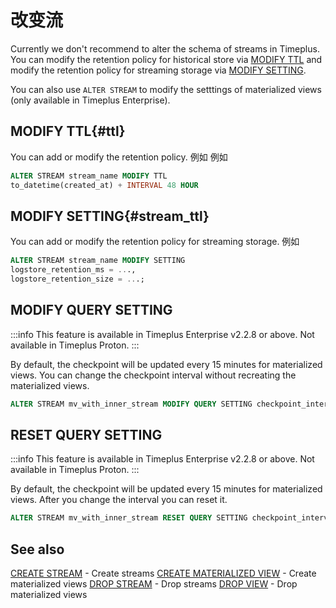 # 改变流

Currently we don't recommend to alter the schema of streams in Timeplus. You can modify the retention policy for historical store via [MODIFY TTL](#ttl) and modify the retention policy for streaming storage via [MODIFY SETTING](#stream_ttl).

You can also use `ALTER STREAM` to modify the setttings of materialized views (only available in Timeplus Enterprise).

## MODIFY TTL{#ttl}

You can add or modify the retention policy. 例如 例如

```sql
ALTER STREAM stream_name MODIFY TTL
to_datetime(created_at) + INTERVAL 48 HOUR
```

## MODIFY SETTING{#stream_ttl}

You can add or modify the retention policy for streaming storage. 例如

```sql
ALTER STREAM stream_name MODIFY SETTING
logstore_retention_ms = ...,
logstore_retention_size = ...;
```

## MODIFY QUERY SETTING

:::info
This feature is available in Timeplus Enterprise v2.2.8 or above. Not available in Timeplus Proton.
:::

By default, the checkpoint will be updated every 15 minutes for materialized views. You can change the checkpoint interval without recreating the materialized views.

```sql
ALTER STREAM mv_with_inner_stream MODIFY QUERY SETTING checkpoint_interval=600
```

## RESET QUERY SETTING

:::info
This feature is available in Timeplus Enterprise v2.2.8 or above. Not available in Timeplus Proton.
:::

By default, the checkpoint will be updated every 15 minutes for materialized views. After you change the interval you can reset it.

```sql
ALTER STREAM mv_with_inner_stream RESET QUERY SETTING checkpoint_interval
```

## See also

[CREATE STREAM](sql-create-stream) - Create streams
[CREATE MATERIALIZED VIEW](sql-create-materialized-view) - Create materialized views
[DROP STREAM](sql-drop-stream) - Drop streams
[DROP VIEW](sql-drop-view) - Drop materialized views
